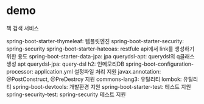 # demo
책 검색 서비스

spring-boot-starter-thymeleaf: 템플릿엔진
spring-boot-starter-security: spring-security
spring-boot-starter-hateoas: restfule api에서 link를 생성하기 위한 용도
spring-boot-starter-data-jpa: jpa
querydsl-apt: querydsl의 q클래스 생성 apt
querydsl-jpa: query-dsl
h2: 인메모리DB
spring-boot-configuration-processor: application.yml 설정파일 처리 지원
javax.annotation: @PostConstruct, @PreDestroy 지원
commons-lang3: 유틸리티
lombok: 유틸리티
spring-boot-devtools: 개발환경 지원
spring-boot-starter-test: 테스트 지원
spring-security-test: spring-security 테스트 지원
